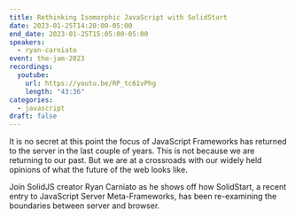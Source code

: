 ```yaml
---
title: Rethinking Isomorphic JavaScript with SolidStart
date: 2023-01-25T14:20:00-05:00
end_date: 2023-01-25T15:05:00-05:00
speakers:
  - ryan-carniato
event: the-jam-2023
recordings:
  youtube:
    url: https://youtu.be/RP_tc61vPhg
    length: "43:36"
categories:
  - javascript
draft: false
---
```


It is no secret at this point the focus of JavaScript Frameworks has returned to the server in the last couple of years. This is not because we are returning to our past. But we are at a crossroads with our widely held opinions of what the future of the web looks like.

Join SolidJS creator Ryan Carniato as he shows off how SolidStart, a recent entry to JavaScript Server Meta-Frameworks, has been re-examining the boundaries between server and browser.
